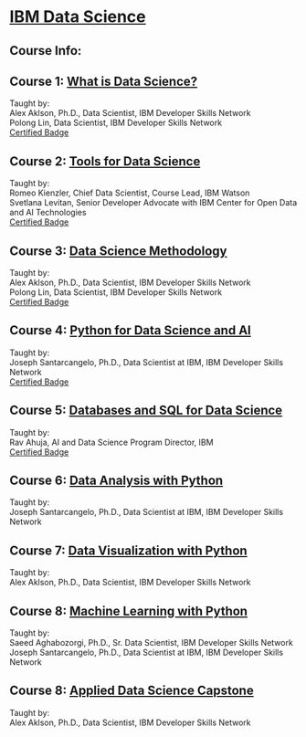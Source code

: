 # [IBM Data Science]()

## Course Info:   

## Course 1: [What is Data Science?](https://github.com/BBartee75/IBM---Data-Science/tree/main/Course%201_What%20is%20Data%20Science)       
Taught by:    
Alex Aklson, Ph.D., Data Scientist, IBM Developer Skills Network    
Polong Lin, Data Scientist, IBM Developer Skills Network    
[Certified Badge](l)

## Course 2: [Tools for Data Science](https://github.com/BBartee75/IBM---Data-Science/tree/main/Course%202_Tools%20for%20Data%20Science)    
Taught by:    
Romeo Kienzler, Chief Data Scientist, Course Lead, IBM Watson   
Svetlana Levitan, Senior Developer Advocate with IBM Center for Open Data and AI Technologies    
[Certified Badge](https://www.credly.com/earner/earned/badge/b3ac1c18-fa2c-4e7a-a60e-0925afbca83d)

## Course 3: [Data Science Methodology](https://github.com/BBartee75/IBM---Data-Science/tree/main/Course%203_Data%20Science%20Methodology)    
Taught by:    
Alex Aklson, Ph.D., Data Scientist, IBM Developer Skills Network    
Polong Lin, Data Scientist, IBM Developer Skills Network    
[Certified Badge](https://www.credly.com/earner/earned/badge/d36d7a01-d2f9-4933-9649-e252816e190f)

## Course 4: [Python for Data Science and AI](https://github.com/BBartee75/IBM---Data-Science/tree/main/Course%204_Python%20for%20Data%20Science%20and%20AI)    
Taught by:    
Joseph Santarcangelo, Ph.D., Data Scientist at IBM, IBM Developer Skills Network    
[Certified Badge](https://www.credly.com/earner/earned/badge/103cc18f-46f4-4c53-a496-3fc34b219790)


## Course 5: [Databases and SQL for Data Science](https://github.com/BBartee75/IBM---Data-Science/tree/main/Course%205_Databases%20and%20SQL%20for%20Data%20Science)    
Taught by:    
Rav Ahuja, AI and Data Science Program Director, IBM    
[Certified Badge](https://www.credly.com/earner/earned/badge/d36d7a01-d2f9-4933-9649-e252816e190f)   


## Course 6: [Data Analysis with Python](https://github.com/BBartee75/IBM---Data-Science/tree/main/Course%206_Data%20Analysis%20with%20Python)   
Taught by:       
Joseph Santarcangelo, Ph.D., Data Scientist at IBM, IBM Developer Skills Network    
 

## Course 7: [Data Visualization with Python](https://github.com/BBartee75/IBM---Data-Science/tree/main/Course%207_Data%20Visualization%20with%20Python)      
Taught by:    
Alex Aklson, Ph.D., Data Scientist, IBM Developer Skills Network        


## Course 8: [Machine Learning with Python](https://github.com/BBartee75/IBM---Data-Science/tree/main/Course%208_Machine%20Learning%20with%20Python)      
Taught by:    
Saeed Aghabozorgi, Ph.D., Sr. Data Scientist, IBM Developer Skills Network    
Joseph Santarcangelo, Ph.D., Data Scientist at IBM, IBM Developer Skills Network    


## Course 8: [Applied Data Science Capstone](https://github.com/BBartee75/IBM---Data-Science/tree/main/Course%209_Applied%20Data%20Science%20Capstone)      
Taught by:    
Alex Aklson, Ph.D., Data Scientist, IBM Developer Skills Network    


